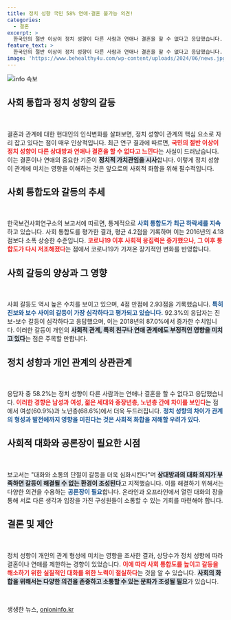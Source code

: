 ```yaml
---
title: 정치 성향 국민 58% 연애·결혼 불가능 의견!
categories:
  - 결혼
excerpt: >
  한국인의 절반 이상이 정치 성향이 다른 사람과 연애나 결혼을 할 수 없다고 응답했습니다. 사회 통합도가 지속적으로 낮아지며 진보보수 갈등이 심각해지는 상황이 우려됩니다. 대화 부족이 갈등을 심화시키고 있어 해결책이 절실합니다.
feature_text: >
  한국인의 절반 이상이 정치 성향이 다른 사람과 연애나 결혼을 할 수 없다고 응답했습니다. 사회 통합도가 지속적으로 낮아지며 진보보수 갈등이 심각해지는 상황이 우려됩니다. 대화 부족이 갈등을 심화시키고 있어 해결책이 절실합니다.
image: 'https://www.behealthy4u.com/wp-content/uploads/2024/06/news.jpg'
---
```


<p><img src="https://www.behealthy4u.com/wp-content/uploads/2024/06/news.jpg" alt="info 속보" /></p>

<h2 data-ke-size="size26">사회 통합과 정치 성향의 갈등</h2>

<p data-ke-size="size16">&nbsp;</p>

<p>결혼과 관계에 대한 현대인의 인식변화를 살펴보면, 정치 성향이 관계의 핵심 요소로 자리 잡고 있다는 점이 매우 인상적입니다. 최근 연구 결과에 따르면, <b><span style="color: #ee2323;">국민의 절반 이상이 정치 성향이 다른 상대방과 연애나 결혼을 할 수 없다고 느낀다</span></b>는 사실이 드러났습니다. 이는 결혼이나 연애의 중요한 기준이 <b><span style="background-color: #21538527;">정치적 가치관임을 시사</span></b>합니다. 이렇게 정치 성향이 관계에 미치는 영향을 이해하는 것은 앞으로의 사회적 화합을 위해 필수적입니다. </p>

<h2 data-ke-size="size26">사회 통합도와 갈등의 추세</h2>

<p data-ke-size="size16">&nbsp;</p>

<p>한국보건사회연구소의 보고서에 따르면, 통계적으로 <b><span style="color: #1a5490;">사회 통합도가 최근 하락세를 지속</span></b>하고 있습니다. 사회 통합도를 평가한 결과, 평균 4.2점을 기록하며 이는 2016년의 4.18점보다 소폭 상승한 수준입니다. <b><span style="color: #ee2323;">코로나19 이후 사회적 응집력은 증가했으나, 그 이후 통합도가 다시 저조해졌다</span></b>는 점에서 코로나19가 가져온 장기적인 변화를 반영합니다. </p>

<h2 data-ke-size="size26">사회 갈등의 양상과 그 영향</h2>

<p data-ke-size="size16">&nbsp;</p>

<p>사회 갈등도 역시 높은 수치를 보이고 있으며, 4점 만점에 2.93점을 기록했습니다. <b><span style="color: #1a5490;">특히 진보와 보수 사이의 갈등이 가장 심각하다고 평가되고 있습니다.</span></b> 92.3%의 응답자는 진보-보수 갈등이 심각하다고 응답했으며, 이는 2018년의 87.0%에서 증가한 수치입니다. 이러한 갈등이 개인의 <b><span style="background-color: #21538527;">사회적 관계, 특히 친구나 연애 관계에도 부정적인 영향을 미치고 있다</span></b>는 점은 주목할 만합니다. </p>

<h2 data-ke-size="size26">정치 성향과 개인 관계의 상관관계</h2>

<p data-ke-size="size16">&nbsp;</p>

<p>응답자 중 58.2%는 정치 성향이 다른 사람과는 연애나 결혼을 할 수 없다고 응답했습니다. <b><span style="color: #ee2323;">이러한 경향은 남성과 여성, 젊은 세대와 중장년층, 노년층 간에 차이를 보인다</span></b>는 점에서 여성(60.9%)과 노년층(68.6%)에서 더욱 두드러집니다. <b><span style="color: #1a5490;">정치 성향의 차이가 관계의 형성과 발전에까지 영향을 미친다는 것은 사회적 화합을 저해할 우려가 있다.</span></b> </p>

<h2 data-ke-size="size26">사회적 대화와 공론장이 필요한 시점</h2>

<p data-ke-size="size16">&nbsp;</p>

<p>보고서는 "대화와 소통의 단절이 갈등을 더욱 심화시킨다"며 <b><span style="background-color: #21538527;">상대방과의 대화 의지가 부족하면 갈등이 해결될 수 없는 환경이 조성된다</span></b>고 지적했습니다. 이를 해결하기 위해서는 다양한 의견을 수용하는 <b><span style="color: #1a5490;">공론장이 필요</span></b>합니다. 온라인과 오프라인에서 열린 대화의 장을 통해 서로 다른 생각과 입장을 가진 구성원들이 소통할 수 있는 기회를 마련해야 합니다. </p>

<h2 data-ke-size="size26">결론 및 제안</h2>

<p data-ke-size="size16">&nbsp;</p>

<p>정치 성향이 개인의 관계 형성에 미치는 영향을 조사한 결과, 상당수가 정치 성향에 따라 결혼이나 연애를 제한하는 경향이 있었습니다. <b><span style="color: #ee2323;">이에 따라 사회 통합도를 높이고 갈등을 해소하기 위한 실질적인 대화를 위한 노력이 절실하다</span></b>는 것을 알 수 있습니다. <b><span style="background-color: #21538527;">사회의 화합을 위해서는 다양한 의견을 존중하고 소통할 수 있는 문화가 조성될 필요</span></b>가 있습니다. </p>

<p data-ke-size="size16">&nbsp;</p>
생생한 뉴스, <a href="https://onioninfo.kr" rel="dofollow">onioninfo.kr</a>


